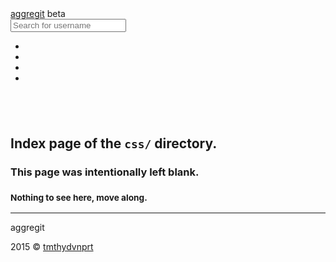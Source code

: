 <!DOCTYPE html>
<html lang="en">
<!--quilted head patch-->
<head>
<meta charset="utf-8"/>
<meta content="ie=edge" http-equiv="X-UA-Compatible"/>
<meta content="width=device-width, initial-scale=1" name="viewport"/>
<!---->
<title>css directory index</title>
<meta content="tmthydvnprt" name="author"/>
<meta content="blank index page of css directory" name="description"/>
<meta content="i,n,d,e,x" name="keywords"/>
<link href="../../../../../../imgs/favicon.ico" rel="favicon"/>
<link href="../../../../../../img/icon_60x60.png" rel="apple-touch-icon"/>
<link href="../../../../../../img/icon_76x76.png" rel="apple-touch-icon" sizes="76x76"/>
<link href="../../../../../../img/icon_120x120.png" rel="apple-touch-icon" sizes="120x120"/>
<link href="../../../../../../img/icon_152x152.png" rel="apple-touch-icon" sizes="152x152"/>
<link href="../../../../../../css/bootstrap_font-awesome.min_aggregit.css" rel="stylesheet" type="text/css"/></head>
<body>
<!--quilted nav patch-->
<nav class="navbar navbar-inverse navbar-default navbar-fixed-top" id="nav">
<div class="container">
<div class="navbar-header">
<a alt="home" class="navbar-brand" href="../../../../../../index.html" title="aggregit"><span>aggre</span><span>git</span></a>
<span class="label label-warning" id="beta">beta</span>
</div>
<div class="">
<form class="nav-search navbar-form navbar-left">
<div class="input-group">
<span alt="search" class="input-group-addon" title="search"><i class="fa fa-search fa-2x"></i></span>
<input alt="Search for username" class="form-control" id="username" placeholder="Search for username" title="Search for username" type="text"/>
</div>
</form>
<ul class="nav navbar-nav navbar-right">
<li><a alt="about this!" href="#!/about" title="about this!"><i class="fa fa-info-circle fa-2x"></i></a></li>
<li><a alt="need help?" href="#!/help" title="need help?"><i class="fa fa-question-circle fa-2x"></i></a></li>
<li><a alt="go to user" href="#" id="nav-user" target="_blank" title="go to user"><i class="fa fa-user fa-2x"></i></a></li>
<li><a alt="go to GitHub" href="https://github.com" id="nav-github" target="_blank" title="go to GitHub"><i class="fa fa-github fa-2x"></i></a></li>
</ul>
</div>
</div>
</nav>
<!--quilted page patch-->
<div class="container text-center" id="page">
<h2><br/></h2>
<h2>Index page of the <code>css/</code> directory.</h2>
<h3>This page was intentionally left blank.</h3>
<h3><small>Nothing to see here, move along.</small></h3>
</div>
<!--quilted footer patch-->
<footer id="footer">
<div class="container">
<hr/>
<div class="clearfix">
<p class="pull-left">aggregit</p>
<p class="pull-right">2015 &copy; <a alt="tmthydvnprt" href="#" title="tmthydvnprt">tmthydvnprt</a></p>
</div>
</div>
</footer>
<!--quilted templates patch-->
<template id="user-info-template">
<div class="media">
<div class="media-left">
<a alt="{login} avatar" href="{html_url}" target="_blank" title="{login} avatar"><img alt="{login} avatar" class="media-object" id="avatar" src="{avatar_url}" title="{login} avatar"/></a>
</div>
<div class="media-body">
<h1 class="media-heading"><span id="name">{name}</span><br/><small id="username">{login}</small></h1>
<ul class="list-inline">
<li><i class="fa fa-fw fa-envelope-o"></i> <a alt="email: {email}" href="mailto:{email}" id="email" title="email: {email}">{email}</a></li>
<li><i class="fa fa-fw fa-link"></i> <a alt="blog: {blog}" href="http://{blog}" id="blog" title="blog: {blog}">{blog}</a></li>
<li><i class="fa fa-fw fa-building-o"></i> <span alt="company: {company}" id="company" title="company: {company}">{company}</span></li>
<li><i class="fa fa-fw fa-location-arrow"></i> <span alt="location: {location}" id="location" title="location: {location}">{location}</span></li>
</ul>
<ul class="list-inline">
<li><i class="fa fa-fw fa-clock-o"></i> <span alt="created: {created_at}" id="created">{created_at}</span></li>
<li><i class="fa fa-fw fa-refresh"></i> <span alt="updated: {updated_at}" id="updated">{updated_at}</span></li>
</ul>
<ul class="list-inline">
<li><i class="fa fa-fw fa-book"></i> <span alt="repos: {public_repos}" id="repos">{public_repos}</span></li>
<li><i class="fa fa-fw fa-file-text-o"></i> <span alt="gists: {public_gists}" id="gists">{public_gists}</span></li>
<li><i class="fa fa-fw fa-users"></i> <span alt="followers: {followers}" id="followers">{followers}</span></li>
<li><i class="fa fa-fw fa-user-plus"></i> <span alt="following: {following}" id="following">{following}</span></li>
</ul>
</div>
</div>
</template>
<template id="user-data-template">
<div class="row">
<div class="col-sm-10 col-sm-offset-1">
<h2>When does {login} code?</h2>
<hr/>
<div class="well well-sm">
<div class="row">
<div class="col-xs-2">
<p class="text-right"><strong>Repos:</strong></p>
</div>
<div class="col-xs-10">
<ul class="checklist list-inline" id="punchcard-checklist"></ul>
</div>
</div>
</div>
<div id="punchcard"></div>
<h2>How long has {login} been coding?</h2>
<hr/>
<div class="well well-sm">
<div class="row">
<div class="col-xs-2">
<p class="text-right"><strong>Repos:</strong></p>
</div>
<div class="col-xs-10">
<ul class="checklist list-inline" id="participation-checklist"></ul>
</div>
</div>
<div class="row">
<div class="col-xs-2">
<p class="text-right"><strong>Who:</strong></p>
</div>
<div class="col-xs-4">
<ul class="checklist list-inline" id="ownerall-checklist">
<li><input checked="" name="owner" type="checkbox"/>owner</li>
<li><input name="all" type="checkbox"/>all</li>
</ul>
</div>
<div class="col-xs-2">
<p class="text-right"><strong>Zoom:</strong></p>
</div>
<div class="col-xs-4">
<ul class="checklist list-inline" id="zoom-checklist">
<li><input checked="" name="owner" type="checkbox"/>ignore time before first commit</li>
</ul>
</div>
</div>
</div>
<div id="participation"></div>
<div id="heatmap"></div>
<h2>What languages does {login} speak?</h2>
<hr/>
<div class="well well-sm">
<div class="row">
<div class="col-xs-3">
<p><strong>Repos:</strong></p>
<ul class="checklist" id="languages-checklist"></ul>
</div>
<div class="col-xs-9">
<div id="languages"></div>
</div>
</div>
</div>
</div>
</div>
</template>
<template id="user-template">
<section class="bringIn">
<div class="jumbotron">
<div id="user-info"></div>
</div>
<div id="user-data"></div>
</section>
</template>
<template id="repo-info-template">
</template>
<template id="about-template">
<section class="bringIn">
<div class="row">
<div class="col-sm-8 col-sm-offset-2">
<h1>About Aggregit</h1>
<hr/>
<h3>Multi-Repo Punch Card Anyone?</h3>
<p class="lead">Ever wanted to see your punch card for <em>all</em> your repos? your non-<code>master</code> contributions in the heat map? <em>all</em> your language stats? Well, those are the reasons for building this.</p>
<h4>Data, Data, Data!</h4>
<p class="lead">The page makes a bunch of unauthenticated calls to the GitHub API to get a whole mess of <code>json</code> that can be plotted or presented in a beautiful way.</p>
</div>
</div>
</section>
</template>
<template id="home-template">
<section class="bringIn">
<div class="jumbotron text-center">
<h1><span class="agg">aggre</span><span class="git">git</span></h1>
<p class="lead">See <em>all</em> your data accross <em>all</em> your <a alt="GitHub" href="https://github.com" target="_blank" title="GitHub">GitHub</a> repositories.</p>
</div>
<div class="row">
<div class="col-sm-8 col-sm-offset-2">
<h2 class="text-center">Search for a username</h2>
<div class="well well-sm">
<form class="home-search">
<div class="input-group">
<span class="input-group-addon"><i class="fa fa-search fa-2x"></i></span>
<input class="form-control" id="username" placeholder="Search for GitHub username" type="text"/>
</div>
</form>
</div>
<h2 class="text-center"><small>maybe yourself, a friend or future employee</small></h2>
</div>
</div>
</section>
</template>
<!--quilted scripts patch-->
<script id="scripts" rel="javascript" src="../../../../../../js/jquery-1.11.2.min.js" type="text/javascript"></script>
<script rel="javascript" src="../../../../../../js/d3.min.js" type="text/javascript"></script>
<script rel="javascript" src="../../../../../../js/aggregit.js" type="text/javascript"></script>
</body>
</html>